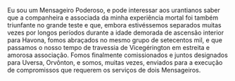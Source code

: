 ﻿Eu sou um Mensageiro Poderoso, e pode interessar aos urantianos saber que a companheira e associada da minha experiência mortal foi também triunfante no grande teste e que, embora estivéssemos separados muitas vezes por longos períodos durante a idade demorada de ascensão interior para Havona, fomos abraçados no mesmo grupo de setecentos mil, e que passamos o nosso tempo de travessia de Vicegérington em estreita e amorosa associação. Fomos finalmente comissionados e juntos designados para Uversa, Orvônton, e somos, muitas vezes, enviados  para a execução de compromissos que requerem os serviços de dois Mensageiros.<BR><BR><BR><BR>